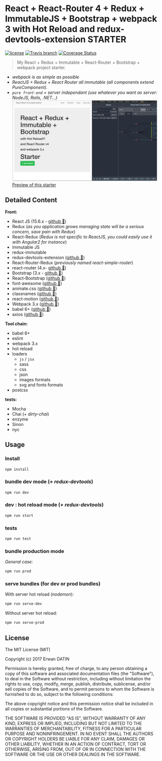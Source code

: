 React + React-Router 4 + Redux + ImmutableJS + Bootstrap + webpack 3 with Hot Reload and redux-devtools-extension STARTER
==========
[![license](https://img.shields.io/github/license/mashape/apistatus.svg?maxAge=2592000)](https://github.com/MacKentoch/react-redux-bootstrap-webpack-starter) [![Travis branch](https://img.shields.io/travis/rust-lang/rust/master.svg)](https://github.com/MacKentoch/react-redux-immutable-webpack-starter) [![Coverage Status](https://coveralls.io/repos/github/MacKentoch/react-redux-immutable-webpack-starter/badge.svg)](https://coveralls.io/github/MacKentoch/react-redux-immutable-webpack-starter)

> My React + Redux + Immutable + React-Router + Bootstrap + webpack project starter.

- *webpack is as simple as possible*
- *ReactJS + Redux + React Router all immutable (all components extend PureComponent).*
- *`pure front-end` = server independant (use whatever you want as server: NodeJS, Rails, .NET...)*
![preview](./preview/preview.png)
[Preview of this starter](https://mackentoch.github.io/react-redux-immutable-webpack-starter/#/)

## Detailed Content

**Front:**
- React JS (15.6.x - [github :link:](https://github.com/facebook/react))
- Redux (*as you application grows managing state will be a serious concern, save pain with Redux*)
- React-Redux (*Redux is not specific to ReactJS, you could easily use it with Angular2 for instance*)
- Immutable JS
- redux-immutable
- redux-devtools-extension ([github :link:](https://github.com/zalmoxisus/redux-devtools-extension#redux-devtools-extension))
- React-Router-Redux (*previously named react-simple-router*)
- react-router (4.x- [github :link:](https://github.com/reactjs/react-router))
- Bootstrap (3.x - [github :link:](https://github.com/twbs/bootstrap))
- React-Bootstrap ([github :link:](https://github.com/react-bootstrap/react-bootstrap))
- font-awesome ([github :link:](https://github.com/FortAwesome/Font-Awesome))
- animate.css ([github :link:](https://github.com/daneden/animate.css))
- classnames ([github :link:](https://github.com/JedWatson/classnames))
- react-motion ([github :link:](https://github.com/chenglou/react-motion))
- Webpack 3.x ([github :link:](https://github.com/webpack/webpack))
- babel 6+ ([github :link:](https://github.com/babel/babel))
- axios ([github :link:](https://github.com/mzabriskie/axios))

**Tool chain:**
- babel 6+
- eslint
- webpack 3.x
- hot reload
- loaders
  - `js` / `jsx`
  - sass
  - css
  - json
  - images formats
  - svg and fonts formats
- postcss

**tests:**
- Mocha
- Chai (*+ dirty-chai*)
- enzyme
- Sinon
- nyc


## Usage

### Install

```bash
npm install
```
### bundle dev mode (*+ redux-devtools*)

```bash
npm run dev
```

### dev : hot reload mode (*+ redux-devtools*)


```bash
npm run start
```

### tests

```bash
npm run test
```

### bundle production mode

*General case:*
```bash
npm run prod
```

### serve bundles (for dev or prod bundles)
With server hot reload (*nodemon*):
```bash
npm run serve-dev
```

Without server hot reload:
```bash
npm run serve-prod
```

## License

The MIT License (MIT)

Copyright (c) 2017 Erwan DATIN

Permission is hereby granted, free of charge, to any person obtaining a copy of this software and associated documentation files (the "Software"), to deal in the Software without restriction, including without limitation the rights to use, copy, modify, merge, publish, distribute, sublicense, and/or sell copies of the Software, and to permit persons to whom the Software is furnished to do so, subject to the following conditions:

The above copyright notice and this permission notice shall be included in all copies or substantial portions of the Software.

THE SOFTWARE IS PROVIDED "AS IS", WITHOUT WARRANTY OF ANY KIND, EXPRESS OR IMPLIED, INCLUDING BUT NOT LIMITED TO THE WARRANTIES OF MERCHANTABILITY, FITNESS FOR A PARTICULAR PURPOSE AND NONINFRINGEMENT. IN NO EVENT SHALL THE AUTHORS OR COPYRIGHT HOLDERS BE LIABLE FOR ANY CLAIM, DAMAGES OR OTHER LIABILITY, WHETHER IN AN ACTION OF CONTRACT, TORT OR OTHERWISE, ARISING FROM, OUT OF OR IN CONNECTION WITH THE SOFTWARE OR THE USE OR OTHER DEALINGS IN THE SOFTWARE.
